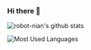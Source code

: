 ### Hi there 👋

<!--
**robot-nian/robot-nian** is a ✨ _special_ ✨ repository because its `README.md` (this file) appears on your GitHub profile.

Here are some ideas to get you started:

- 🔭 I’m currently working on home
- 🌱 I’m currently learning Python
- 👯 I’m looking to collaborate on QQ_Guild_Bot
-->
![robot-nian's github stats](https://github-readme-stats.vercel.app/api?username=robot-nian&show_icons=true)

![Most Used Languages](https://github-readme-stats.vercel.app/api/top-langs/?username=robot-nian&layout=compact)
